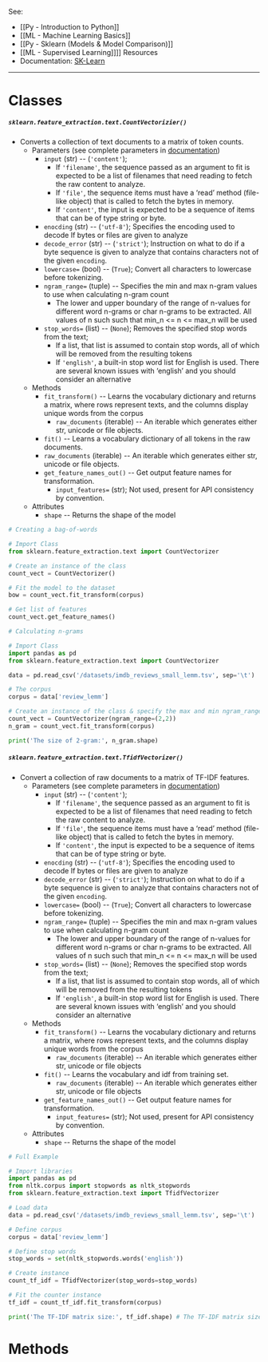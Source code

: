 See:
* [[Py - Introduction to Python]]
* [[ML - Machine Learning Basics]]
* [[Py - Sklearn (Models & Model Comparison)]]
* [[ML - Supervised Learning]]]]
Resources
* Documentation: [SK-Learn](https://scikit-learn.org/stable/)

---

# Classes

##### `sklearn.feature_extraction.text.CountVectorizier()`
* Converts a collection of text documents to a matrix of token counts.
	* Parameters (see complete parameters in [documentation](https://scikit-learn.org/stable/modules/generated/sklearn.feature_extraction.text.CountVectorizer.html))
		* `input` (str) -- (`'content'`); 
			* If `'filename'`, the sequence passed as an argument to fit is expected to be a list of filenames that need reading to fetch the raw content to analyze.
			* If `'file'`, the sequence items must have a ‘read’ method (file-like object) that is called to fetch the bytes in memory.
			* If `'content'`, the input is expected to be a sequence of items that can be of type string or byte.
		* `enocding` (str) --  (`'utf-8'`); Specifies the encoding used to decode If bytes or files are given to analyze
		* `decode_error` (str) -- (`'strict'`); Instruction on what to do if a byte sequence is given to analyze that contains characters not of the given `encoding`.
		* `lowercase=` (bool) -- (`True`); Convert all characters to lowercase before tokenizing.
		* `ngram_range=` (tuple) -- Specifies the min and max n-gram values to use when calculating n-gram count
			* The lower and upper boundary of the range of n-values for different word n-grams or char n-grams to be extracted. All values of n such such that min_n <= n <= max_n will be used
		* `stop_words=` (list) -- (`None`); Removes the specified stop words from the text;
			* If a list, that list is assumed to contain stop words, all of which will be removed from the resulting tokens
			* If `'english'`, a built-in stop word list for English is used. There are several known issues with ‘english’ and you should consider an alternative
	* Methods
		* `fit_transform()` -- Learns the vocabulary dictionary and returns a matrix, where rows represent texts, and the columns display unique words from the corpus
			* `raw_documents` (iterable) -- An iterable which generates either str, unicode or file objects.
		* `fit()` -- Learns a vocabulary dictionary of all tokens in the raw documents.
		* `raw_documents` (iterable) -- An iterable which generates either str, unicode or file objects.
		* `get_feature_names_out()` -- Get output feature names for transformation.
			* `input_features=` (str); Not used, present for API consistency by convention.
	* Attributes
		* `shape` -- Returns the shape of the model
```Python
# Creating a bag-of-words

# Import Class
from sklearn.feature_extraction.text import CountVectorizer

# Create an instance of the class
count_vect = CountVectorizer()

# Fit the model to the dataset
bow = count_vect.fit_transform(corpus)

# Get list of features
count_vect.get_feature_names()
```

```Python
# Calculating n-grams

# Import Class
import pandas as pd
from sklearn.feature_extraction.text import CountVectorizer

data = pd.read_csv('/datasets/imdb_reviews_small_lemm.tsv', sep='\t')

# The corpus 
corpus = data['review_lemm']

# Create an instance of the class & specify the max and min ngram_range
count_vect = CountVectorizer(ngram_range=(2,2))
n_gram = count_vect.fit_transform(corpus)

print('The size of 2-gram:', n_gram.shape)
```


##### `sklearn.feature_extraction.text.TfidfVectorizer()`
* Convert a collection of raw documents to a matrix of TF-IDF features.
	* Parameters (see complete parameters in [documentation](https://scikit-learn.org/stable/modules/generated/sklearn.feature_extraction.text.TfidfVectorizer.html))
		* `input` (str) -- (`'content'`); 
			* If `'filename'`, the sequence passed as an argument to fit is expected to be a list of filenames that need reading to fetch the raw content to analyze.
			* If `'file'`, the sequence items must have a ‘read’ method (file-like object) that is called to fetch the bytes in memory.
			* If `'content'`, the input is expected to be a sequence of items that can be of type string or byte.
		* `enocding` (str) --  (`'utf-8'`); Specifies the encoding used to decode If bytes or files are given to analyze
		* `decode_error` (str) -- (`'strict'`); Instruction on what to do if a byte sequence is given to analyze that contains characters not of the given `encoding`.
		* `lowercase=` (bool) -- (`True`); Convert all characters to lowercase before tokenizing.
		* `ngram_range=` (tuple) -- Specifies the min and max n-gram values to use when calculating n-gram count
			* The lower and upper boundary of the range of n-values for different word n-grams or char n-grams to be extracted. All values of n such such that min_n <= n <= max_n will be used
		* `stop_words=` (list) -- (`None`); Removes the specified stop words from the text;
			* If a list, that list is assumed to contain stop words, all of which will be removed from the resulting tokens
			* If `'english'`, a built-in stop word list for English is used. There are several known issues with ‘english’ and you should consider an alternative
	* Methods
		* `fit_transform()` -- Learns the vocabulary dictionary and returns a matrix, where rows represent texts, and the columns display unique words from the corpus
			* `raw_documents` (iterable) -- An iterable which generates either str, unicode or file objects
		* `fit()` -- Learns the vocabulary and idf from training set.
			* `raw_documents` (iterable) -- An iterable which generates either str, unicode or file objects
		* `get_feature_names_out()` -- Get output feature names for transformation.
			* `input_features=` (str); Not used, present for API consistency by convention.
	* Attributes
		* `shape` -- Returns the shape of the model
```Python
# Full Example

# Import libraries
import pandas as pd
from nltk.corpus import stopwords as nltk_stopwords
from sklearn.feature_extraction.text import TfidfVectorizer

# Load data
data = pd.read_csv('/datasets/imdb_reviews_small_lemm.tsv', sep='\t')

# Define corpus
corpus = data['review_lemm']

# Define stop words
stop_words = set(nltk_stopwords.words('english'))

# Create instance
count_tf_idf = TfidfVectorizer(stop_words=stop_words)

# Fit the counter instance
tf_idf = count_tf_idf.fit_transform(corpus)

print('The TF-IDF matrix size:', tf_idf.shape) # The TF-IDF matrix size: (4541, 26098)
```

# Methods
